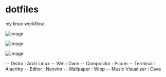 # dotfiles
my linux workflow.



![image](https://user-images.githubusercontent.com/103060398/221401307-bcd60ccb-3ec7-4058-9738-e6d137f23364.png)


![image](https://user-images.githubusercontent.com/103060398/221401410-0a3b9841-a9de-4191-aa15-0bf737fa7b7d.png)


![image](https://user-images.githubusercontent.com/103060398/221401443-a20bc8ac-bf0b-4ce9-8a5b-99d100779e16.png)



-- Distro : Arch Linux
-- Wm : Dwm 
-- Compositor : Picom
-- Terminal : Alacritty
-- Editor : Neovim
-- Wallpaper : Wlop 
-- Music Visualizer : Cava
